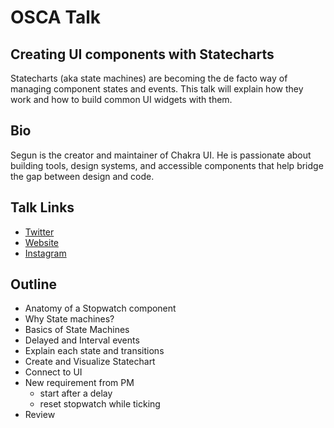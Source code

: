 # OSCA Talk

## Creating UI components with Statecharts

Statecharts (aka state machines) are becoming the de facto way of managing component states and events. This talk will explain how they work and how to build common UI widgets with them.

## Bio

Segun is the creator and maintainer of Chakra UI. He is passionate about building tools, design systems, and accessible components that help bridge the gap between design and code.

## Talk Links

- [Twitter](https://twitter.com/oscafrica/status/1503653726053191682)
- [Website](https://festival.oscafrica.org/#speakers)
- [Instagram](https://www.instagram.com/p/CbHkalbOR9S/)

## Outline

- Anatomy of a Stopwatch component
- Why State machines?
- Basics of State Machines
- Delayed and Interval events
- Explain each state and transitions
- Create and Visualize Statechart
- Connect to UI
- New requirement from PM
  - start after a delay
  - reset stopwatch while ticking
- Review
